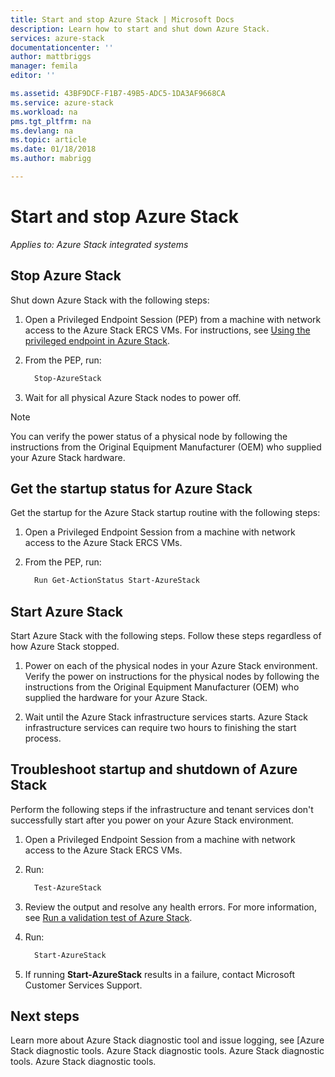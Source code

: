 ```yaml
---
title: Start and stop Azure Stack | Microsoft Docs
description: Learn how to start and shut down Azure Stack.
services: azure-stack
documentationcenter: ''
author: mattbriggs
manager: femila
editor: ''

ms.assetid: 43BF9DCF-F1B7-49B5-ADC5-1DA3AF9668CA
ms.service: azure-stack
ms.workload: na
pms.tgt_pltfrm: na
ms.devlang: na
ms.topic: article
ms.date: 01/18/2018
ms.author: mabrigg

---
```


# Start and stop Azure Stack

*Applies to: Azure Stack integrated systems*

## Stop Azure Stack 

Shut down Azure Stack with the following steps:

1. Open a Privileged Endpoint Session (PEP) from a machine with network access to the Azure Stack ERCS VMs. For instructions, see [Using the privileged endpoint in Azure Stack](azure-stack-privileged-endpoint.md).

2. From the PEP, run:

    ```powershell
      Stop-AzureStack
    ```

3. Wait for all physical Azure Stack nodes to power off.

> [!Note]  
> You can verify the power status of a physical node by following the instructions from the Original Equipment Manufacturer (OEM) who supplied your Azure Stack hardware. 

## Get the startup status for Azure Stack

Get the startup for the Azure Stack startup routine with the following steps:

1. Open a Privileged Endpoint Session from a machine with network access to the Azure Stack ERCS VMs.

2. From the PEP, run:

    ```powershell
      Run Get-ActionStatus Start-AzureStack
    ```

## Start Azure Stack 

Start Azure Stack with the following steps. Follow these steps regardless of how Azure Stack stopped.

1. Power on each of the physical nodes in your Azure Stack environment. Verify the power on instructions for the physical nodes by following the instructions from the Original Equipment Manufacturer (OEM) who supplied the hardware for your Azure Stack.

2. Wait until the Azure Stack infrastructure services starts. Azure Stack infrastructure services can require two hours to finishing the start process. 

## Troubleshoot startup and shutdown of Azure Stack

Perform the following steps if the infrastructure and tenant services don't successfully start after you power on your Azure Stack environment. 

1. Open a Privileged Endpoint Session from a machine with network access to the Azure Stack ERCS VMs.

2. Run: 

    ```powershell
      Test-AzureStack
      ```

3. Review the output and resolve any health errors. For more information, see [Run a validation test of Azure Stack](azure-stack-diagnostic-test.md).

4. Run:

    ```powershell
      Start-AzureStack
    ```

5. If running **Start-AzureStack** results in a failure, contact Microsoft Customer Services Support. 

## Next steps 

Learn more about Azure Stack diagnostic tool and issue logging, see [Azure Stack diagnostic tools. Azure Stack diagnostic tools. Azure Stack diagnostic tools. Azure Stack diagnostic tools.